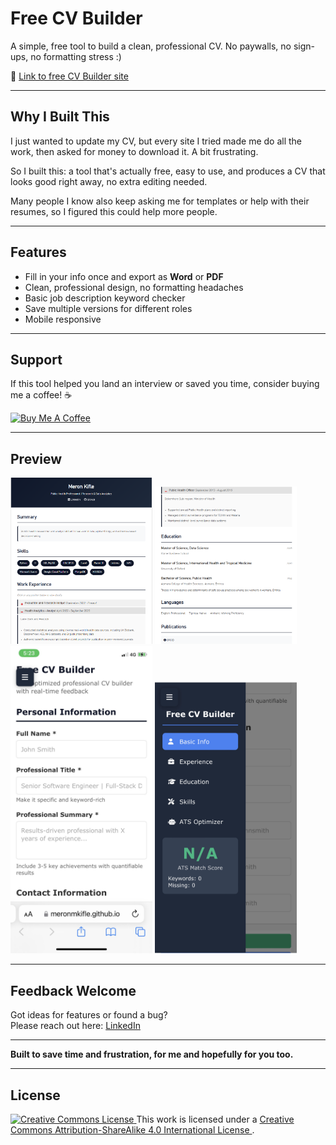 # Free CV Builder
A simple, free tool to build a clean, professional CV. No paywalls, no sign-ups, no formatting stress :)

🔗 [Link to free CV Builder site ](https://meronmkifle.github.io/free-cv-builder/)

---

## Why I Built This
I just wanted to update my CV, but every site I tried made me do all the work, then asked for money to download it. A bit frustrating.

So I built this: a tool that's actually free, easy to use, and produces a CV that looks good right away, no extra editing needed.

Many people I know also keep asking me for templates or help with their resumes, so I figured this could help more people.

---

## Features
- Fill in your info once and export as **Word** or **PDF**
- Clean, professional design, no formatting headaches
- Basic job description keyword checker
- Save multiple versions for different roles
- Mobile responsive

---

## Support

If this tool helped you land an interview or saved you time, consider buying me a coffee! ☕

<a href="https://buymeacoffee.com/qhl34mcne4" target="_blank"><img src="https://cdn.buymeacoffee.com/buttons/v2/default-yellow.png" alt="Buy Me A Coffee" style="height: 60px !important;width: 217px !important;" ></a>

---

## Preview 
<p align="left">
  <img src="https://raw.githubusercontent.com/meronmkifle/free-cv-builder/main/CV%20Builder%20Screenshot%201of2.png" width="45%" />
  <img src="https://raw.githubusercontent.com/meronmkifle/free-cv-builder/main/CV%20Builder%20Screenshot%202of2.png" width="45%" />  
  <img src="https://github.com/meronmkifle/free-cv-builder/blob/main/CV%20Builder%20Mobile%20Version%20Screenshot%20page1.png" width="45%" />  
  <img src="https://github.com/meronmkifle/free-cv-builder/blob/main/CV%20Builder%20Mobile%20Version%20Screenshot.jpeg" width="45%" />
</p>

---

## Feedback Welcome
Got ideas for features or found a bug?  
Please reach out here: [LinkedIn](https://www.linkedin.com/in/meronmkifle/)

---

**Built to save time and frustration, for me and hopefully for you too.**

---

## License
<a rel="license" href="http://creativecommons.org/licenses/by-sa/4.0/">
  <img alt="Creative Commons License" style="border-width:0" src="https://i.creativecommons.org/l/by-sa/4.0/88x31.png" />
</a>  
This work is licensed under a 
<a rel="license" href="http://creativecommons.org/licenses/by-sa/4.0/">
  Creative Commons Attribution-ShareAlike 4.0 International License
</a>.
